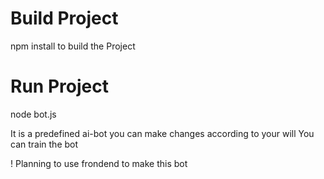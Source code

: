 # Build Project
npm install to build the Project

# Run Project 
node bot.js 

It is a predefined ai-bot you can make changes according to your will
You can train the bot 

! Planning to use frondend to make this bot
